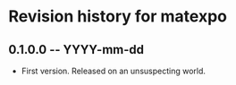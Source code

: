 # Revision history for matexpo

## 0.1.0.0 -- YYYY-mm-dd

* First version. Released on an unsuspecting world.
